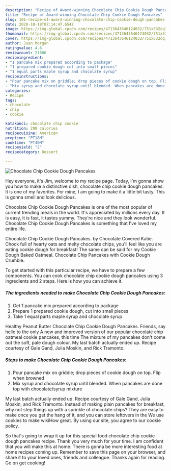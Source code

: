 ```yaml
---
description: "Recipe of Award-winning Chocolate Chip Cookie Dough Pancakes"
title: "Recipe of Award-winning Chocolate Chip Cookie Dough Pancakes"
slug: 101-recipe-of-award-winning-chocolate-chip-cookie-dough-pancakes
date: 2020-10-18T07:14:47.654Z
image: https://img-global.cpcdn.com/recipes/4713643646124032/751x532cq70/chocolate-chip-cookie-dough-pancakes-recipe-main-photo.jpg
thumbnail: https://img-global.cpcdn.com/recipes/4713643646124032/751x532cq70/chocolate-chip-cookie-dough-pancakes-recipe-main-photo.jpg
cover: https://img-global.cpcdn.com/recipes/4713643646124032/751x532cq70/chocolate-chip-cookie-dough-pancakes-recipe-main-photo.jpg
author: Juan Morgan
ratingvalue: 4.6
reviewcount: 21806
recipeingredient:
- "1 pancake mix prepared according to package"
- "1 prepared cookie dough cut into small pieces"
- "1 equal parts maple syrup and chocolate syrup"
recipeinstructions:
- "Pour pancake mix on griddle; drop pieces of cookie dough on top. Flip when browned"
- "Mix syrup and chocolate syrup until blended. When pancakes are done top with chocolate/syrup mixture"
categories:
- Recipe
tags:
- chocolate
- chip
- cookie

katakunci: chocolate chip cookie 
nutrition: 290 calories
recipecuisine: American
preptime: "PT18M"
cooktime: "PT40M"
recipeyield: "2"
recipecategory: Dessert

---
```



![Chocolate Chip Cookie Dough Pancakes](https://img-global.cpcdn.com/recipes/4713643646124032/751x532cq70/chocolate-chip-cookie-dough-pancakes-recipe-main-photo.jpg)

Hey everyone, it's Jim, welcome to my recipe page. Today, I'm gonna show you how to make a distinctive dish, chocolate chip cookie dough pancakes. It is one of my favorites. For mine, I am going to make it a little bit tasty. This is gonna smell and look delicious.

Chocolate Chip Cookie Dough Pancakes is one of the most popular of current trending meals in the world. It's appreciated by millions every day. It is easy, it is fast, it tastes yummy. They're nice and they look wonderful. Chocolate Chip Cookie Dough Pancakes is something that I've loved my entire life.

Chocolate Chip Cookie Dough Pancakes. by Chocolate Covered Katie. Chock full of hearty oats and melty chocolate chips, you&#39;ll feel like you are eating cookie dough for breakfast! The same can be said for my Cookie Dough Baked Oatmeal. Chocolate Chip Pancakes with Cookie Dough Crumble.


To get started with this particular recipe, we have to prepare a few components. You can cook chocolate chip cookie dough pancakes using 3 ingredients and 2 steps. Here is how you can achieve it.

<!--inarticleads1-->

##### The ingredients needed to make Chocolate Chip Cookie Dough Pancakes:

1. Get 1 pancake mix prepared according to package
1. Prepare 1 prepared cookie dough, cut into small pieces
1. Take 1 equal parts maple syrup and chocolate syrup


Healthy Peanut Butter Chocolate Chip Cookie Dough Pancakes. Friends, say hello to the only A new and improved version of our popular chocolate chip oatmeal cookie pancakes, this time The mixture of my pancakes don&#39;t come out the soft, pale dough colour. My last batch actually ended up. Recipe courtesy of Gale Gand, Julia Moskin, and Rick Tramonto. 

<!--inarticleads2-->

##### Steps to make Chocolate Chip Cookie Dough Pancakes:

1. Pour pancake mix on griddle; drop pieces of cookie dough on top. Flip when browned
1. Mix syrup and chocolate syrup until blended. When pancakes are done top with chocolate/syrup mixture


My last batch actually ended up. Recipe courtesy of Gale Gand, Julia Moskin, and Rick Tramonto. Instead of making plain pancakes for breakfast, why not step things up with a sprinkle of chocolate chips? They are easy to make once you get the hang of it, and you can store leftovers in the We use cookies to make wikiHow great. By using our site, you agree to our cookie policy. 

So that's going to wrap it up for this special food chocolate chip cookie dough pancakes recipe. Thank you very much for your time. I am confident that you will make this at home. There is gonna be more interesting food at home recipes coming up. Remember to save this page on your browser, and share it to your loved ones, friends and colleague. Thanks again for reading. Go on get cooking!
